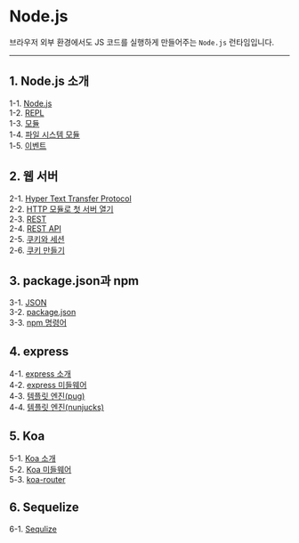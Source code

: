 # Node.js

브라우저 외부 환경에서도 JS 코드를 실행하게 만들어주는 `Node.js` 런타임입니다.

---
## 1. Node.js 소개
1-1. [Node.js](https://velog.io/@bami/Node.js-Node.js) <br/>
1-2. [REPL](https://velog.io/@bami/Node.js-REPL) <br/>
1-3. [모듈](https://velog.io/@bami/Node.js-%EB%AA%A8%EB%93%88) <br/>
1-4. [파일 시스템 모듈](https://velog.io/@bami/Node.js-%ED%8C%8C%EC%9D%BC-%EC%8B%9C%EC%8A%A4%ED%85%9C-%EB%AA%A8%EB%93%88) <br/>
1-5. [이벤트](https://velog.io/@bami/Node.js-%EC%9D%B4%EB%B2%A4%ED%8A%B8) <br/>

## 2. 웹 서버
2-1. [Hyper Text Transfer Protocol](https://velog.io/@bami/HTTP) <br/>
2-2. [HTTP 모듈로 첫 서버 열기](https://velog.io/@bami/Node.js-%EC%B2%AB-%EC%84%9C%EB%B2%84%EC%99%80-Hello-world) <br/>
2-3. [REST](https://velog.io/@bami/Node.js-REST) <br/>
2-4. [REST API](https://velog.io/@bami/REST-API) <br/>
2-5. [쿠키와 세션](https://velog.io/@bami/%EC%BF%A0%ED%82%A4%EC%99%80-%EC%84%B8%EC%85%98) <br/>
2-6. [쿠키 만들기](https://velog.io/@bami/Node.js-%EC%BF%A0%ED%82%A4) <br/>

## 3. package.json과 npm
3-1. [JSON](https://velog.io/@bami/JSON) <br/>
3-2. [package.json](https://velog.io/@bami/Node.js-package.json) <br/>
3-3. [npm 명령어](https://velog.io/@bami/npm-npm-%EB%AA%85%EB%A0%B9%EC%96%B4) <br/>

## 4. express
4-1. [express 소개](https://velog.io/@bami/Node.jsexpress-%EC%9D%B5%EC%8A%A4%ED%94%84%EB%A0%88%EC%8A%A4) <br/>
4-2. [express 미들웨어](https://velog.io/@bami/Node.jsexpress-%EC%9D%B5%EC%8A%A4%ED%94%84%EB%A0%88%EC%8A%A4-%EB%AF%B8%EB%93%A4%EC%9B%A8%EC%96%B4) <br/>
4-3. [템플릿 엔진(pug)](https://velog.io/@bami/Node.jsPug-%ED%85%9C%ED%94%8C%EB%A6%BF-%EC%97%94%EC%A7%84-%ED%8D%BC%EA%B7%B8) <br/>
4-4. [템플릿 엔진(nunjucks)](https://velog.io/@bami/Node.jsNunjucks-%ED%85%9C%ED%94%8C%EB%A6%BF-%EC%97%94%EC%A7%84-%EB%84%8C%EC%A0%81%EC%8A%A4) <br/>

## 5. Koa
5-1. [Koa 소개](https://velog.io/@bami/Node.jsKoa-Koa-%EC%9B%B9-%ED%94%84%EB%A0%88%EC%9E%84%EC%9B%8C%ED%81%AC) <br/>
5-2. [Koa 미들웨어](https://velog.io/@bami/Node.jsKoa-Koa-%EB%AF%B8%EB%93%A4%EC%9B%A8%EC%96%B4) <br/>
5-3. [koa-router](https://velog.io/@bami/Node.jsKoa-koa-router) <br/>

## 6. Sequelize
6-1. [Sequlize](https://velog.io/@bami/Node.js-Sequelize-%EB%9D%BC%EC%9D%B4%EB%B8%8C%EB%9F%AC%EB%A6%AC) <br/>